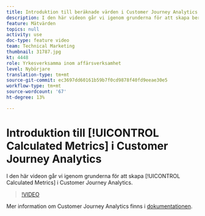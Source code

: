 ```yaml
---
title: Introduktion till beräknade värden i Customer Journey Analytics
description: I den här videon går vi igenom grunderna för att skapa beräknade värden i Adobe Customer Journey Analytics.
feature: Mätvärden
topics: null
activity: use
doc-type: feature video
team: Technical Marketing
thumbnail: 31787.jpg
kt: 4448
role: Yrkesverksamma inom affärsverksamhet
level: Nybörjare
translation-type: tm+mt
source-git-commit: ec3697dd60161b59b7f0cd9878f40fd9eeae30e5
workflow-type: tm+mt
source-wordcount: '67'
ht-degree: 13%

---
```



# Introduktion till [!UICONTROL Calculated Metrics] i Customer Journey Analytics

I den här videon går vi igenom grunderna för att skapa [!UICONTROL Calculated Metrics] i Customer Journey Analytics.

>[!VIDEO](https://video.tv.adobe.com/v/31787/?quality=12)

Mer information om Customer Journey Analytics finns i [dokumentationen](https://docs.adobe.com/content/help/en/analytics-platform/using/cja-landing.html).
